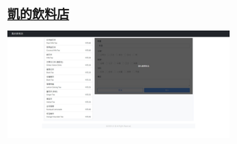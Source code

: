# [凱的飲料店](https://iceyurk.github.io/tea-shop/)
![image]( https://github.com/iceyurk/tea-shop/blob/main/img/screenshot_1.jpg)  

